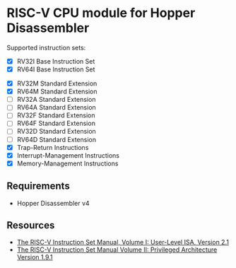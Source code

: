 # RISC-V CPU module for Hopper Disassembler

Supported instruction sets:
* [x] RV32I Base Instruction Set
* [x] RV64I Base Instruction Set
<!--- * [ ] RV32E Base Integer Instruction Set --->
* [x] RV32M Standard Extension
* [x] RV64M Standard Extension
* [ ] RV32A Standard Extension
* [ ] RV64A Standard Extension
* [ ] RV32F Standard Extension
* [ ] RV64F Standard Extension
* [ ] RV32D Standard Extension
* [ ] RV64D Standard Extension
* [x] Trap-Return Instructions
* [x] Interrupt-Management Instructions
* [x] Memory-Management Instructions

## Requirements

* Hopper Disassembler v4

## Resources

* [The RISC-V Instruction Set Manual, Volume I: User-Level ISA, Version 2.1](https://www2.eecs.berkeley.edu/Pubs/TechRpts/2016/EECS-2016-118.html)
* [The RISC-V Instruction Set Manual Volume II: Privileged Architecture Version 1.9.1](https://www2.eecs.berkeley.edu/Pubs/TechRpts/2016/EECS-2016-161.html)

